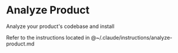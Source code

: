 # Analyze Product

Analyze your product's codebase and install

Refer to the instructions located in @~/.claude/instructions/analyze-product.md
